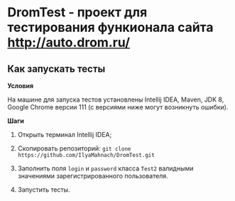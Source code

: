 # DromTest - проект для тестирования функионала сайта http://auto.drom.ru/

## Как запускать тесты

**Условия**

На машине для запуска тестов установлены Intellij IDEA, Maven, JDK 8, Google Chrome версии 111 (с версиями ниже могут возникнуть ошибки).

**Шаги**

1. Открыть терминал Intellij IDEA;

2. Скопировать репозиторий: `git clone https://github.com/IlyaMahnach/DromTest.git`

3. Заполнить поля `login` и `password` класса `Test2` валидными значениями зарегистрированного пользователя.

4. Запустить тесты.
